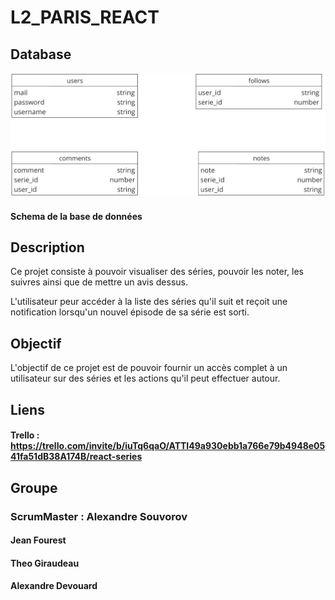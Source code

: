 # L2_PARIS_REACT

## Database 

![Schema de la base de données](Schema_base_de_donnees.png) 
#### Schema de la base de données


## Description 

Ce projet consiste à pouvoir visualiser des séries, pouvoir les noter, les suivres ainsi que de mettre un avis dessus. 

L'utilisateur peur accéder à la liste des séries qu'il suit et reçoit une notification lorsqu'un nouvel épisode de sa série est sorti.

## Objectif

L'objectif de ce projet est de pouvoir fournir un accès complet à un utilisateur sur des séries et les actions qu'il peut effectuer autour.

## Liens

#### Trello : https://trello.com/invite/b/iuTq6qaO/ATTI49a930ebb1a766e79b4948e0541fa51dB38A174B/react-series

## Groupe 
### ScrumMaster : Alexandre Souvorov 
#### Jean Fourest
#### Theo Giraudeau
#### Alexandre Devouard